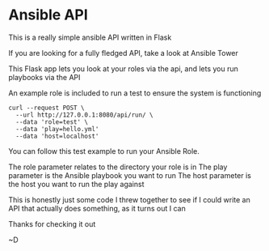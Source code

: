 # Ansible API
This is a really simple ansible API written in Flask

If you are looking for a fully fledged API, take a look at Ansible Tower

This Flask app lets you look at your roles via the api, and lets you run playbooks via the API

An example role is included to run a test to ensure the system is functioning

    curl --request POST \
      --url http://127.0.0.1:8080/api/run/ \
      --data 'role=test' \
      --data 'play=hello.yml'
      --data 'host=localhost'
      

You can follow this test example to run your Ansible Role. 

The role parameter relates to the directory your role is in
The play parameter is the Ansible playbook you want to run
The host parameter is the host you want to run the play against

This is honestly just some code I threw together to see if I could write an API that actually does something, as it turns out
I can 

Thanks for checking it out

~D

